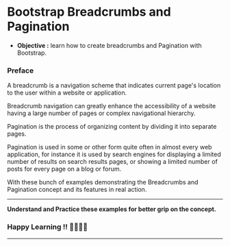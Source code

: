 # Bootstrap Breadcrumbs and Pagination
- **Objective :** learn how to create breadcrumbs and Pagination with Bootstrap.

### Preface
A breadcrumb is a navigation scheme that indicates current page's location to the user within a website or application.

Breadcrumb navigation can greatly enhance the accessibility of a website having a large number of pages or complex navigational hierarchy.

Pagination is the process of organizing content by dividing it into separate pages.

Pagination is used in some or other form quite often in almost every web application, for instance it is used by search engines for displaying a 
limited number of results on search results pages, or showing a limited number of posts for every page on a blog or forum.

With these bunch of examples demonstrating the Breadcrumbs and Pagination concept and its features in real action.

---
**Understand and Practice these examples for better grip on the concept.**

### Happy Learning !! 👍🏻✌🏻

---
